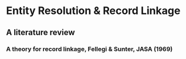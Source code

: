 # Entity Resolution & Record Linkage
## A literature review

### A theory for record linkage, Fellegi & Sunter, JASA (1969)


